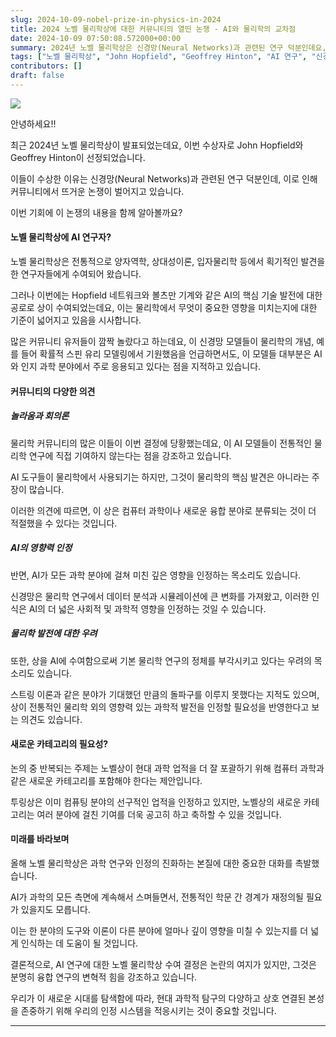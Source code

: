 ```yaml
---
slug: 2024-10-09-nobel-prize-in-physics-in-2024
title: 2024 노벨 물리학상에 대한 커뮤니티의 열띤 논쟁 - AI와 물리학의 교차점
date: 2024-10-09 07:50:08.572000+00:00
summary: 2024년 노벨 물리학상은 신경망(Neural Networks)과 관련된 연구 덕분인데요, 이에 대한 다양한 커뮤니티의 의견을 알아볼까요?
tags: ["노벨 물리학상", "John Hopfield", "Geoffrey Hinton", "AI 연구", "신경망", "딥러닝", "과학 혁신", "현대 물리학", "노벨상 논란", "융합 과학"]
contributors: []
draft: false
---
```


![](https://blogger.googleusercontent.com/img/a/AVvXsEh0OeQAVJektIRaaJpOK_ILShJnhOuAKcu-3RYw0HlC9qJvYLopbYgmqJXNdVOse68o8dpx3t0UNwZkqzqydzoM0rZ7bJgnfYUiay26wyb7xqgC2CHfUK1b42gfOTV9EGlC6RVucQgybTl8UXlG3FdomR7kjDGuKKYkmOdUnDkmwvOTdE_4Wo1Ln3dcuXI)

안녕하세요!!

최근 2024년 노벨 물리학상이 발표되었는데요, 이번 수상자로 John Hopfield와 Geoffrey Hinton이 선정되었습니다.

이들이 수상한 이유는 신경망(Neural Networks)과 관련된 연구 덕분인데, 이로 인해 커뮤니티에서 뜨거운 논쟁이 벌어지고 있습니다.

이번 기회에 이 논쟁의 내용을 함께 알아볼까요?

#### 노벨 물리학상에 AI 연구자?

노벨 물리학상은 전통적으로 양자역학, 상대성이론, 입자물리학 등에서 획기적인 발견을 한 연구자들에게 수여되어 왔습니다.

그러나 이번에는 Hopfield 네트워크와 볼츠만 기계와 같은 AI의 핵심 기술 발전에 대한 공로로 상이 수여되었는데요, 이는 물리학에서 무엇이 중요한 영향을 미치는지에 대한 기준이 넓어지고 있음을 시사합니다.

많은 커뮤니티 유저들이 깜짝 놀랐다고 하는데요, 이 신경망 모델들이 물리학의 개념, 예를 들어 확률적 스핀 유리 모델링에서 기원했음을 언급하면서도, 이 모델들 대부분은 AI와 인지 과학 분야에서 주로 응용되고 있다는 점을 지적하고 있습니다.

#### 커뮤니티의 다양한 의견

##### 놀라움과 회의론

물리학 커뮤니티의 많은 이들이 이번 결정에 당황했는데요, 이 AI 모델들이 전통적인 물리학 연구에 직접 기여하지 않는다는 점을 강조하고 있습니다.

AI 도구들이 물리학에서 사용되기는 하지만, 그것이 물리학의 핵심 발견은 아니라는 주장이 많습니다.

이러한 의견에 따르면, 이 상은 컴퓨터 과학이나 새로운 융합 분야로 분류되는 것이 더 적절했을 수 있다는 것입니다.

##### AI의 영향력 인정

반면, AI가 모든 과학 분야에 걸쳐 미친 깊은 영향을 인정하는 목소리도 있습니다.

신경망은 물리학 연구에서 데이터 분석과 시뮬레이션에 큰 변화를 가져왔고, 이러한 인식은 AI의 더 넓은 사회적 및 과학적 영향을 인정하는 것일 수 있습니다.

##### 물리학 발전에 대한 우려

또한, 상을 AI에 수여함으로써 기본 물리학 연구의 정체를 부각시키고 있다는 우려의 목소리도 있습니다.

스트링 이론과 같은 분야가 기대했던 만큼의 돌파구를 이루지 못했다는 지적도 있으며, 상이 전통적인 물리학 외의 영향력 있는 과학적 발전을 인정할 필요성을 반영한다고 보는 의견도 있습니다.

#### 새로운 카테고리의 필요성?

논의 중 반복되는 주제는 노벨상이 현대 과학 업적을 더 잘 포괄하기 위해 컴퓨터 과학과 같은 새로운 카테고리를 포함해야 한다는 제안입니다.

투링상은 이미 컴퓨팅 분야의 선구적인 업적을 인정하고 있지만, 노벨상의 새로운 카테고리는 여러 분야에 걸친 기여를 더욱 공고히 하고 축하할 수 있을 것입니다.

#### 미래를 바라보며

올해 노벨 물리학상은 과학 연구와 인정의 진화하는 본질에 대한 중요한 대화를 촉발했습니다.

AI가 과학의 모든 측면에 계속해서 스며들면서, 전통적인 학문 간 경계가 재정의될 필요가 있을지도 모릅니다.

이는 한 분야의 도구와 이론이 다른 분야에 얼마나 깊이 영향을 미칠 수 있는지를 더 넓게 인식하는 데 도움이 될 것입니다.

결론적으로, AI 연구에 대한 노벨 물리학상 수여 결정은 논란의 여지가 있지만, 그것은 분명히 융합 연구의 변혁적 힘을 강조하고 있습니다.

우리가 이 새로운 시대를 탐색함에 따라, 현대 과학적 탐구의 다양하고 상호 연결된 본성을 존중하기 위해 우리의 인정 시스템을 적응시키는 것이 중요할 것입니다.

---
